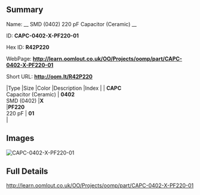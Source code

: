 

## Summary
 
Name: __ SMD (0402) 220 pF Capacitor (Ceramic) __

ID: __CAPC-0402-X-PF220-01__

Hex ID: __R42P220__

WebPage: __http://learn.oomlout.co.uk/OO/Projects/oomp/part/CAPC-0402-X-PF220-01__

Short URL: __http://oom.lt/R42P220__


|Type   |Size   |Color   |Description   |Index   |
| __CAPC__ <br>Capacitor (Ceramic)  | __0402__<br>SMD (0402)   |__X__<br>    |__PF220__<br>220 pF    | __01__<br>  |


## Images
![CAPC-0402-X-PF220-01](http://oomlout.com/oomp-gen/parts/CAPC-0402-X-PF220-01/CAPC-0402-X-PF220-01_420.jpg)

## Full Details

 http://learn.oomlout.co.uk/OO/Projects/oomp/part/CAPC-0402-X-PF220-01

